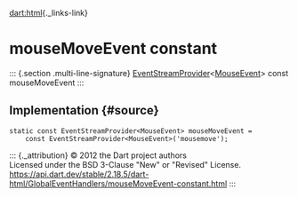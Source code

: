 [dart:html](../../dart-html/dart-html-library){._links-link}

mouseMoveEvent constant
=======================

::: {.section .multi-line-signature}
[EventStreamProvider](../eventstreamprovider-class)\<[MouseEvent](../mouseevent-class)\>
const mouseMoveEvent
:::

Implementation {#source}
--------------

``` {.language-dart data-language="dart"}
static const EventStreamProvider<MouseEvent> mouseMoveEvent =
    const EventStreamProvider<MouseEvent>('mousemove');
```

::: {._attribution}
© 2012 the Dart project authors\
Licensed under the BSD 3-Clause \"New\" or \"Revised\" License.\
<https://api.dart.dev/stable/2.18.5/dart-html/GlobalEventHandlers/mouseMoveEvent-constant.html>
:::
